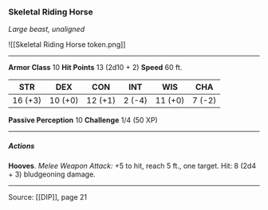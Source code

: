 ### Skeletal Riding Horse
_Large beast, unaligned_

![[Skeletal Riding Horse token.png]]


---

**Armor Class** 10
**Hit Points** 13 (2d10 + 2)
**Speed** 60 ft.

| STR     | DEX     | CON     | INT     | WIS     | CHA     |
|---------|---------|---------|---------|---------|---------|
| 16 (+3) | 10 (+0) | 12 (+1) | 2 (-4) | 11 (+0) | 7 (-2) |

**Passive Perception** 10
**Challenge** 1/4 (50 XP)

---

##### Actions
**Hooves**. _Melee Weapon Attack:_ +5 to hit, reach 5 ft., one target. Hit: 8 (2d4 + 3) bludgeoning damage.


---

Source: [[DIP]], page 21
